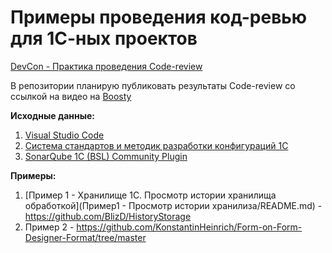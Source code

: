 # Примеры проведения код-ревью для 1С-ных проектов

[DevCon - Практика проведения Code-review](https://www.youtube.com/watch?v=BMAgiz2uEHA)

В репозитории планирую публиковать результаты Code-review со ссылкой на видео на [Boosty](https://boosty.to/1cnik)

**Исходные данные:**

1. [Visual Studio Code](https://code.visualstudio.com)
2. [Система стандартов и методик разработки конфигураций 1С](https://its.1c.ru/db/v8std)
3. [SonarQube 1C (BSL) Community Plugin](https://1c-syntax.github.io/sonar-bsl-plugin-community/)

**Примеры:**

1. [Пример 1 - Хранилище 1С. Просмотр истории хранилища обработкой](Пример1 - Просмотр истории хранилиза/README.md) - <https://github.com/BlizD/HistoryStorage>
2. Пример 2 - https://github.com/KonstantinHeinrich/Form-on-Form-Designer-Format/tree/master
